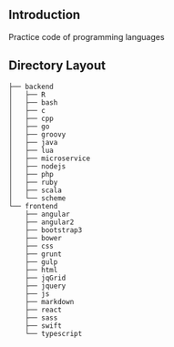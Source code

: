 ## Introduction
Practice code of programming languages

## Directory Layout
```
├── backend
│   ├── R
│   ├── bash
│   ├── c
│   ├── cpp
│   ├── go
│   ├── groovy
│   ├── java
│   ├── lua
│   ├── microservice
│   ├── nodejs
│   ├── php
│   ├── ruby
│   ├── scala
│   └── scheme
└── frontend
    ├── angular
    ├── angular2
    ├── bootstrap3
    ├── bower
    ├── css
    ├── grunt
    ├── gulp
    ├── html
    ├── jqGrid
    ├── jquery
    ├── js
    ├── markdown
    ├── react
    ├── sass
    ├── swift
    └── typescript
```

